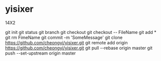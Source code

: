 # yisixer
14X2


git init
git status
git branch
git checkout
git checkout -- FileName
git add *
git rm FimeName
git commit -m 'SomeMessage'
git clone https://github.com/cheongyi/yisixer.git
git remote add origin https://github.com/cheongyi/yisixer.git
git pull --rebase origin master
git push --set-upstream origin master
